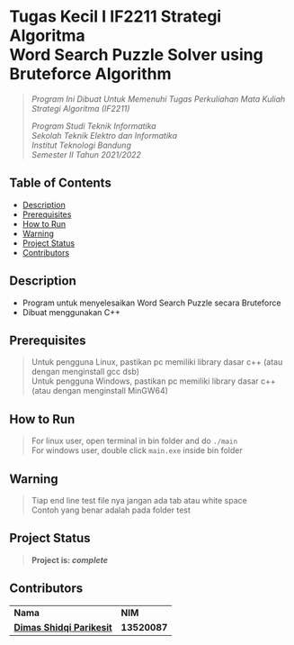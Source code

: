 # Tugas Kecil I IF2211 Strategi Algoritma <br/> Word Search Puzzle Solver using Bruteforce Algorithm
> _Program Ini Dibuat Untuk Memenuhi Tugas Perkuliahan Mata Kuliah Strategi Algoritma (IF2211)_ <br/>
>
> _Program Studi Teknik Informatika <br/>
> Sekolah Teknik Elektro dan Informatika <br/>
> Institut Teknologi Bandung <br/>
> Semester II Tahun 2021/2022 <br/>_


## Table of Contents
* [Description](#description)
* [Prerequisites](#prerequisites)
* [How to Run](#how-to-run)
* [Warning](#warning)
* [Project Status](#project-status)
* [Contributors](#contributors)

## Description
- Program untuk menyelesaikan Word Search Puzzle secara Bruteforce
- Dibuat menggunakan C++

## Prerequisites
> Untuk pengguna Linux, pastikan pc memiliki library dasar c++ (atau dengan menginstall gcc dsb)  
> Untuk pengguna Windows, pastikan pc memiliki library dasar c++ (atau dengan menginstall MinGW64) 

## How to Run
> For linux user, open terminal in bin folder and do `./main`  
> For windows user, double click `main.exe` inside bin folder

## Warning
> Tiap end line test file nya jangan ada tab atau white space  
> Contoh yang benar adalah pada folder test

## Project Status
> **Project is: _complete_**
## Contributors
<table>
    <tr>
      <td><b>Nama</b></td>
      <td><b>NIM</b></td>
    </tr>
    <tr>
      <td><a href="https://github.com/dParikesit"><b>Dimas Shidqi Parikesit</b></a></td>
      <td><b>13520087</b></td>
    </tr>
</table>
